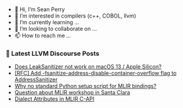 - 👋 Hi, I’m Sean Perry
- 👀 I’m interested in compilers (c++, COBOL, llvm)
- 🌱 I’m currently learning ...
- 💞️ I’m looking to collaborate on ...
- 📫 How to reach me ...

<!---
s66perry/s66perry is a ✨ special ✨ repository because its `README.md` (this file) appears on your GitHub profile.
You can click the Preview link to take a look at your changes.
--->
### 📕 Latest LLVM Discourse Posts

<!-- DISCOURSE-LLVM:START -->
- [Does LeakSanitizer not work on macOS 13 / Apple Silicon?](https://discourse.llvm.org/t/does-leaksanitizer-not-work-on-macos-13-apple-silicon/73148#post_8)
- [[RFC] Add -fsanitize-address-disable-container-overflow flag to AddressSanitizer](https://discourse.llvm.org/t/rfc-add-fsanitize-address-disable-container-overflow-flag-to-addresssanitizer/88349#post_13)
- [Why no standard Python setup script for MLIR bindings?](https://discourse.llvm.org/t/why-no-standard-python-setup-script-for-mlir-bindings/87380#post_4)
- [Question about MLIR workshop in Santa Clara](https://discourse.llvm.org/t/question-about-mlir-workshop-in-santa-clara/88399#post_3)
- [Dialect Attributes in MLIR C-API](https://discourse.llvm.org/t/dialect-attributes-in-mlir-c-api/87800#post_10)
<!-- DISCOURSE-LLVM:END -->
